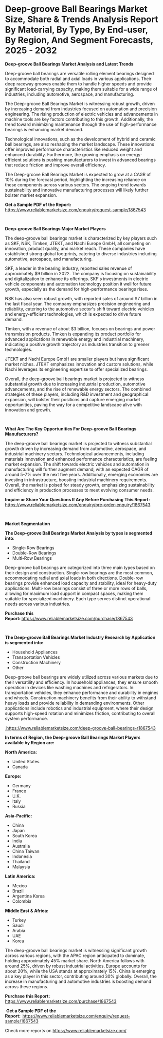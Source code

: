 <p><h1>Deep-groove Ball Bearings Market Size, Share & Trends Analysis Report By Material, By Type, By End-user, By Region, And Segment Forecasts, 2025 - 2032</h1></p><p><strong>Deep-groove Ball Bearings Market Analysis and Latest Trends</strong></p>
<p><p>Deep-groove ball bearings are versatile rolling element bearings designed to accommodate both radial and axial loads in various applications. Their deep raceway grooves enable them to handle higher speeds and provide significant load-carrying capacity, making them suitable for a wide range of industries, including automotive, aerospace, and manufacturing.</p><p>The Deep-groove Ball Bearings Market is witnessing robust growth, driven by increasing demand from industries focused on automation and precision engineering. The rising production of electric vehicles and advancements in machine tools are key factors contributing to this growth. Additionally, the trend toward minimizing maintenance through the use of high-performance bearings is enhancing market demand.</p><p>Technological innovations, such as the development of hybrid and ceramic ball bearings, are also reshaping the market landscape. These innovations offer improved performance characteristics like reduced weight and enhanced durability. Furthermore, the growing emphasis on energy-efficient solutions is pushing manufacturers to invest in advanced bearings that reduce friction and improve overall efficiency.</p><p>The Deep-groove Ball Bearings Market is expected to grow at a CAGR of 10% during the forecast period, highlighting the increasing reliance on these components across various sectors. The ongoing trend towards sustainability and innovative manufacturing processes will likely further bolster market expansion.</p></p>
<p><strong>Get a Sample PDF of the Report:&nbsp;</strong> <a href="https://www.reliablemarketsize.com/enquiry/request-sample/1867543?utm_campaign=1103&utm_medium=2&utm_source=Github&utm_content=ia&utm_term=04022025&utm_id=deep-groove-ball-bearings">https://www.reliablemarketsize.com/enquiry/request-sample/1867543</a></p>
<p>&nbsp;</p>
<p><strong>Deep-groove Ball Bearings Major Market Players</strong></p>
<p><p>The deep-groove ball bearings market is characterized by key players such as SKF, NSK, Timken, JTEKT, and Nachi Europe GmbH, all competing on innovation, product quality, and market reach. These companies have established strong global footprints, catering to diverse industries including automotive, aerospace, and manufacturing.</p><p>SKF, a leader in the bearing industry, reported sales revenue of approximately $9 billion in 2022. The company is focusing on sustainability and digitalization to enhance its offerings. SKF's investments in electric vehicle components and automation technology position it well for future growth, especially as the demand for high-performance bearings rises.</p><p>NSK has also seen robust growth, with reported sales of around $7 billion in the last fiscal year. The company emphasizes precision engineering and reliability, catering to the automotive sector's shift toward electric vehicles and energy-efficient technologies, which is expected to drive future demand.</p><p>Timken, with a revenue of about $3 billion, focuses on bearings and power transmission products. Timken is expanding its product portfolio for advanced applications in renewable energy and industrial machinery, indicating a positive growth trajectory as industries transition to greener technologies.</p><p>JTEKT and Nachi Europe GmbH are smaller players but have significant market niches. JTEKT emphasizes innovation and custom solutions, while Nachi leverages its engineering expertise to offer specialized bearings.</p><p>Overall, the deep-groove ball bearings market is projected to witness substantial growth due to increasing industrial production, automotive advancements, and the rise of renewable energy sectors. The combined strategies of these players, including R&D investment and geographical expansion, will bolster their positions and capture emerging market opportunities, paving the way for a competitive landscape alive with innovation and growth.</p></p>
<p>&nbsp;</p>
<p><strong>What Are The Key Opportunities For Deep-groove Ball Bearings Manufacturers?</strong></p>
<p><p>The deep-groove ball bearings market is projected to witness substantial growth driven by increasing demand from automotive, aerospace, and industrial machinery sectors. Technological advancements, including materials innovation and enhanced performance characteristics, are fueling market expansion. The shift towards electric vehicles and automation in manufacturing will further augment demand, with an expected CAGR of around 5-7% over the next five years. Additionally, emerging economies are investing in infrastructure, boosting industrial machinery requirements. Overall, the market is poised for steady growth, emphasizing sustainability and efficiency in production processes to meet evolving consumer needs.</p></p>
<p><strong>Inquire or Share Your Questions If Any Before Purchasing This Report:</strong> <a href="https://www.reliablemarketsize.com/enquiry/pre-order-enquiry/1867543?utm_campaign=1103&utm_medium=2&utm_source=Github&utm_content=ia&utm_term=04022025&utm_id=deep-groove-ball-bearings">https://www.reliablemarketsize.com/enquiry/pre-order-enquiry/1867543</a></p>
<p>&nbsp;</p>
<p><strong>Market Segmentation</strong></p>
<p><strong>The Deep-groove Ball Bearings Market Analysis by types is segmented into:</strong></p>
<p><ul><li>Single-Row Bearings</li><li>Double-Row Bearings</li><li>Multi-Row Bearings</li></ul></p>
<p><p>Deep-groove ball bearings are categorized into three main types based on their design and construction. Single-row bearings are the most common, accommodating radial and axial loads in both directions. Double-row bearings provide enhanced load capacity and stability, ideal for heavy-duty applications. Multi-row bearings consist of three or more rows of balls, allowing for maximum load support in compact spaces, making them suitable for specialized machinery. Each type serves distinct operational needs across various industries.</p></p>
<p><strong>Purchase this Report:&nbsp;</strong><a href="https://www.reliablemarketsize.com/purchase/1867543?utm_campaign=1103&utm_medium=2&utm_source=Github&utm_content=ia&utm_term=04022025&utm_id=deep-groove-ball-bearings">https://www.reliablemarketsize.com/purchase/1867543</a></p>
<p>&nbsp;</p>
<p><strong>The Deep-groove Ball Bearings Market Industry Research by Application is segmented into:</strong></p>
<p><ul><li>Household Appliances</li><li>Transportation Vehicles</li><li>Construction Machinery</li><li>Other</li></ul></p>
<p><p>Deep-groove ball bearings are widely utilized across various markets due to their versatility and efficiency. In household appliances, they ensure smooth operation in devices like washing machines and refrigerators. In transportation vehicles, they enhance performance and durability in engines and wheels. Construction machinery benefits from their ability to withstand heavy loads and provide reliability in demanding environments. Other applications include robotics and industrial equipment, where their design supports high-speed rotation and minimizes friction, contributing to overall system performance.</p></p>
<p><a href="https://www.reliablemarketsize.com/deep-groove-ball-bearings-r1867543?utm_campaign=1103&utm_medium=2&utm_source=Github&utm_content=ia&utm_term=04022025&utm_id=deep-groove-ball-bearings">&nbsp;https://www.reliablemarketsize.com/deep-groove-ball-bearings-r1867543</a></p>
<p><strong>In terms of Region, the Deep-groove Ball Bearings Market Players available by Region are:</strong></p>
<p>
    <p> <strong> North America: </strong>
        <ul>
            <li>United States</li>
            <li>Canada</li>
        </ul>
        </p> 
    <p> <strong> Europe: </strong>
        <ul>
            <li>Germany</li>
            <li>France</li>
            <li>U.K.</li>
            <li>Italy</li>
            <li>Russia</li>
        </ul>
        </p> 
    <p> <strong> Asia-Pacific: </strong>
        <ul>
            <li>China</li>
            <li>Japan</li>
            <li>South Korea</li>
            <li>India</li>
            <li>Australia</li>
            <li>China Taiwan</li>
            <li>Indonesia</li>
            <li>Thailand</li>
            <li>Malaysia</li>
        </ul>
        </p> 
    <p> <strong> Latin America: </strong>
        <ul>
            <li>Mexico</li>
            <li>Brazil</li>
            <li>Argentina Korea</li>
            <li>Colombia</li>
        </ul>
        </p> 
    <p> <strong> Middle East & Africa: </strong>
        <ul>
            <li>Turkey</li>
            <li>Saudi</li>
            <li>Arabia</li>
            <li>UAE</li>
            <li>Korea</li>
        </ul>
    </p>
    </p>
<p><p>The deep-groove ball bearings market is witnessing significant growth across various regions, with the APAC region anticipated to dominate, holding approximately 45% market share. North America follows with around 25%, driven by robust industrial activities. Europe accounts for about 20%, while the USA stands at approximately 15%. China is emerging as a key player in this sector, contributing around 30% globally. Overall, the increase in manufacturing and automotive industries is boosting demand across these regions.</p></p>
<p><strong>Purchase this Report: </strong><a href="https://www.reliablemarketsize.com/purchase/1867543?utm_campaign=1103&utm_medium=2&utm_source=Github&utm_content=ia&utm_term=04022025&utm_id=deep-groove-ball-bearings">https://www.reliablemarketsize.com/purchase/1867543</a></p>
<p>&nbsp;<strong>Get a Sample PDF of the Report:&nbsp;&nbsp;</strong><a href="https://www.reliablemarketsize.com/enquiry/request-sample/1867543?utm_campaign=1103&utm_medium=2&utm_source=Github&utm_content=ia&utm_term=04022025&utm_id=deep-groove-ball-bearings">https://www.reliablemarketsize.com/enquiry/request-sample/1867543</a></p>
<p><strong></strong></p>
<p>Check more reports on <a href="https://www.reliablemarketsize.com/?utm_campaign=1103&utm_medium=2&utm_source=Github&utm_content=ia&utm_term=04022025&utm_id=deep-groove-ball-bearings">https://www.reliablemarketsize.com/</a></p>